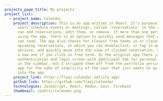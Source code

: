 ```yaml
---
projects_page_title: My projects
project_list:
  - project_name: Calendar
    project_description: This is an app written in React. It's purpose is to let
      users schedule events or meetings, called 'reservations' in the app. You
      can add reservations, edit them, or remove. If more than one person is
      using the app, there is an option to quickly send messages that everybody
      can read. The app also checks for closest free teems in or closest
      upcoming reservations, on which you can doubleclick, or tap in mobile
      version, and quickly move into the view of clicked reservation, or create
      a new one if you click on free term. In the original app there is an
      authentication and login screen with additional tab for personal settings
      in the sidebar, but I stripped them off from the portfolio version of the
      app for the sake of simplicity of the user that just wants to quickly look
      into the app
    project_link: https://flaaj-calendar.netlify.app/
    github_link: https://github.com/flaaj/calendar
    technologies: JavaScript, React, Redux, Sass, Firebase
    thumbnail: /public/calendar.png
---
```

